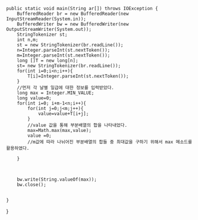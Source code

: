 
    public static void main(String ar[]) throws IOException {
        BufferedReader br = new BufferedReader(new InputStreamReader(System.in));
        BufferedWriter bw = new BufferedWriter(new OutputStreamWriter(System.out));
        StringTokenizer st;
        int n,m;
        st = new StringTokenizer(br.readLine());
        n=Integer.parseInt(st.nextToken());
        m=Integer.parseInt(st.nextToken());
        long []T = new long[n];
        st= new StringTokenizer(br.readLine());
        for(int i=0;i<n;i++){
            T[i]=Integer.parseInt(st.nextToken());
        }
        //먼저 각 날별 일급에 대한 정보를 입력받았다.
        long max = Integer.MIN_VALUE;
        long value=0;
        for(int i=0; i+m-1<n;i++){
            for(int j=0;j<m;j++){
                value=value+T[i+j];
            }
            //value 값을 통해 부분배열의 합을 나타내었다.
            max=Math.max(max,value);
            value =0;
            //m값에 따라 나뉘어진 부분배열의 합들 중 최대값을 구하기 위해서 max 메소드를 활용하였다.
            
        }



        bw.write(String.valueOf(max));
        bw.close();


    }
}

